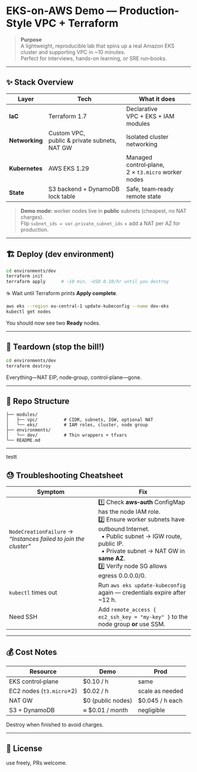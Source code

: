 # EKS-on-AWS Demo — Production-Style VPC + Terraform

> **Purpose**  
> A lightweight, reproducible lab that spins up a real Amazon EKS cluster and supporting VPC in ~10 minutes.  
> Perfect for interviews, hands-on learning, or SRE run‑books.

---

## ✨ Stack Overview

| Layer        | Tech           | What it does                                 |
|--------------|---------------|----------------------------------------------|
| **IaC**      | Terraform 1.7 | Declarative VPC + EKS + IAM modules           |
| **Networking** | Custom VPC, public & private subnets, NAT GW | Isolated cluster networking |
| **Kubernetes** | AWS EKS 1.29 | Managed control‑plane, 2 × `t3.micro` worker nodes |
| **State**      | S3 backend + DynamoDB lock table | Safe, team‑ready remote state |

> **Demo mode:** worker nodes live in **public** subnets (cheapest, no NAT charges).  
> Flip `subnet_ids = var.private_subnet_ids` + add a NAT per AZ for production.

---

## 🏗 Deploy (dev environment)

```bash
cd environments/dev
terraform init
terraform apply      # ~10 min, ~USD 0.10/hr until you destroy
```

☕ Wait until Terraform prints **Apply complete**.

```bash
aws eks --region eu-central-1 update-kubeconfig --name dev-eks
kubectl get nodes
```

You should now see two **Ready** nodes.

---

## 🔄 Teardown (stop the bill!)

```bash
cd environments/dev
terraform destroy
```

Everything—NAT EIP, node‑group, control‑plane—gone.

---

## 📂 Repo Structure

```
├── modules/
│   ├── vpc/          # CIDR, subnets, IGW, optional NAT
│   └── eks/          # IAM roles, cluster, node group
├── environments/
│   └── dev/          # Thin wrappers + tfvars
└── README.md
```

---
testt

## 😓 Troubleshooting Cheatsheet

| Symptom | Fix |
|---------|-----|
| `NodeCreationFailure` → _“Instances failed to join the cluster”_ | 1️⃣ Check **aws‑auth** ConfigMap has the node IAM role.<br>2️⃣ Ensure worker subnets have outbound Internet.<br>&nbsp;&nbsp;• Public subnet → IGW route, public IP.<br>&nbsp;&nbsp;• Private subnet → NAT GW in **same AZ**.<br>3️⃣ Verify node SG allows egress 0.0.0.0/0. |
| `kubectl` times out | Run `aws eks update-kubeconfig` again — credentials expire after ~12 h. |
| Need SSH | Add `remote_access { ec2_ssh_key = "my-key" }` to the node group **or** use SSM. |

---

## 💰 Cost Notes

| Resource                | Demo               | Prod                     |
|-------------------------|--------------------|--------------------------|
| EKS control‑plane       | \$0.10 / h         | same                     |
| EC2 nodes (`t3.micro`×2)| \$0.02 / h         | scale as needed          |
| NAT GW                  | \$0 (public nodes) | \$0.045 / h each         |
| S3 + DynamoDB           | ≈ \$0.01 / month   | negligible               |

Destroy when finished to avoid charges.

---

## 📜 License

use freely, PRs welcome.
